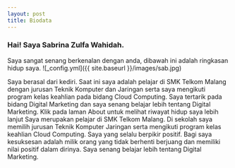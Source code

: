 ```yaml
---
layout: post
title: Biodata
---
```


<h3> Hai! Saya Sabrina Zulfa Wahidah. </h3>
Saya sangat senang berkenalan dengan anda, dibawah ini adalah ringkasan hidup saya.
![_config.yml]({{ site.baseurl }}/images/sab.jpg)

Saya berasal dari kediri. Saat ini saya adalah pelajar di SMK Telkom Malang dengan jurusan Teknik Komputer dan Jaringan serta saya mengikuti program kelas keahlian pada bidang Cloud Computing. Saya tertarik pada bidang Digital Marketing dan saya senang belajar lebih tentang Digital Marketing. Klik pada laman About untuk melihat riwayat hidup saya lebih lanjut
Saya merupakan pelajar di SMK Telkom Malang. Di sekolah saya memilih jurusan Teknik Komputer Jaringan serta mengikuti program kelas keahlian Cloud Computing. Saya yang selalu berpikir positif. Bagi saya kesuksesan adalah milik orang yang tidak berhenti berjuang dan memiliki nilai positif dalam dirinya. Saya senang belajar lebih tentang Digital Marketing.
